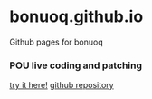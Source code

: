 # bonuoq.github.io
Github pages for bonuoq

### POU live coding and patching
[try it here!](/pou)
[github repository](github.com/bonuoq/pou)
